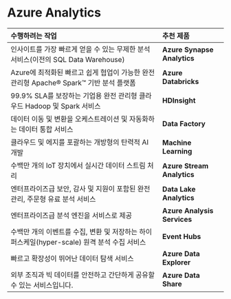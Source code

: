 # Azure Analytics

| 수행하려는 작업 | 추천 제품 |
| :---------- | :------ |
| 인사이트를 가장 빠르게 얻을 수 있는 무제한 분석 서비스(이전의 SQL Data Warehouse) | **Azure Synapse Analytics** | 
| Azure에 최적화된 빠르고 쉽게 협업이 가능한 완전관리형 Apache® Spark™ 기반 분석 플랫폼 | **Azure Databricks** | 
| 99.9% SLA를 보장하는 기업용 완전 관리형 클라우드 Hadoop 및 Spark 서비스 | **HDInsight** | 
| 데이터 이동 및 변환을 오케스트레이션 및 자동화하는 데이터 통합 서비스 | **Data Factory** | 
| 클라우드 및 에지를 포괄하는 개방형의 탄력적 AI 개발 | **Machine Learning** | 
| 수백만 개의 IoT 장치에서 실시간 데이터 스트림 처리 | **Azure Stream Analytics** | 
| 엔터프라이즈급 보안, 감사 및 지원이 포함된 완전 관리, 주문형 유료 분석 서비스 | **Data Lake Analytics** | 
| 엔터프라이즈급 분석 엔진을 서비스로 제공 | **Azure Analysis Services** | 
| 수백만 개의 이벤트를 수집, 변환 및 저장하는 하이퍼스케일(hyper-scale) 원격 분석 수집 서비스 | **Event Hubs** | 
| 빠르고 확장성이 뛰어난 데이터 탐색 서비스 | **Azure Data Explorer** | 
| 외부 조직과 빅 데이터를 안전하고 간단하게 공유할 수 있는 서비스입니다. | **Azure Data Share**  | 

